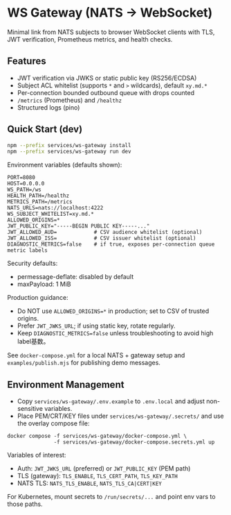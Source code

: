 # WS Gateway (NATS → WebSocket)

Minimal link from NATS subjects to browser WebSocket clients with TLS, JWT verification, Prometheus metrics, and health checks.

## Features

- JWT verification via JWKS or static public key (RS256/ECDSA)
- Subject ACL whitelist (supports `*` and `>` wildcards), default `xy.md.*`
- Per-connection bounded outbound queue with drops counted
- `/metrics` (Prometheus) and `/healthz`
- Structured logs (pino)

## Quick Start (dev)

```bash
npm --prefix services/ws-gateway install
npm --prefix services/ws-gateway run dev
```

Environment variables (defaults shown):

```
PORT=8080
HOST=0.0.0.0
WS_PATH=/ws
HEALTH_PATH=/healthz
METRICS_PATH=/metrics
NATS_URLS=nats://localhost:4222
WS_SUBJECT_WHITELIST=xy.md.*
ALLOWED_ORIGINS=*
JWT_PUBLIC_KEY="-----BEGIN PUBLIC KEY-----..."
JWT_ALLOWED_AUD=            # CSV audience whitelist (optional)
JWT_ALLOWED_ISS=            # CSV issuer whitelist (optional)
DIAGNOSTIC_METRICS=false    # if true, exposes per-connection queue metric labels
```

Security defaults:
- permessage-deflate: disabled by default
- maxPayload: 1 MiB

Production guidance:
- Do NOT use `ALLOWED_ORIGINS=*` in production; set to CSV of trusted origins.
- Prefer `JWT_JWKS_URL`; if using static key, rotate regularly.
- Keep `DIAGNOSTIC_METRICS=false` unless troubleshooting to avoid high label基数。

See `docker-compose.yml` for a local NATS + gateway setup and `examples/publish.mjs` for publishing demo messages.

## Environment Management

- Copy `services/ws-gateway/.env.example` to `.env.local` and adjust non-sensitive variables.
- Place PEM/CRT/KEY files under `services/ws-gateway/.secrets/` and use the overlay compose file:

```
docker compose -f services/ws-gateway/docker-compose.yml \
               -f services/ws-gateway/docker-compose.secrets.yml up
```

Variables of interest:
- Auth: `JWT_JWKS_URL` (preferred) or `JWT_PUBLIC_KEY` (PEM path)
- TLS (gateway): `TLS_ENABLE`, `TLS_CERT_PATH`, `TLS_KEY_PATH`
- NATS TLS: `NATS_TLS_ENABLE`, `NATS_TLS_CA|CERT|KEY`

For Kubernetes, mount secrets to `/run/secrets/...` and point env vars to those paths.
